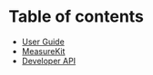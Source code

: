 # Table of contents

* [User Guide](README.md)
* [MeasureKit](measurekit.md)
* [Developer API](developer_api.md)

